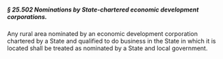 ##### § 25.502 Nominations by State-chartered economic development corporations. #####

Any rural area nominated by an economic development corporation chartered by a State and qualified to do business in the State in which it is located shall be treated as nominated by a State and local government.